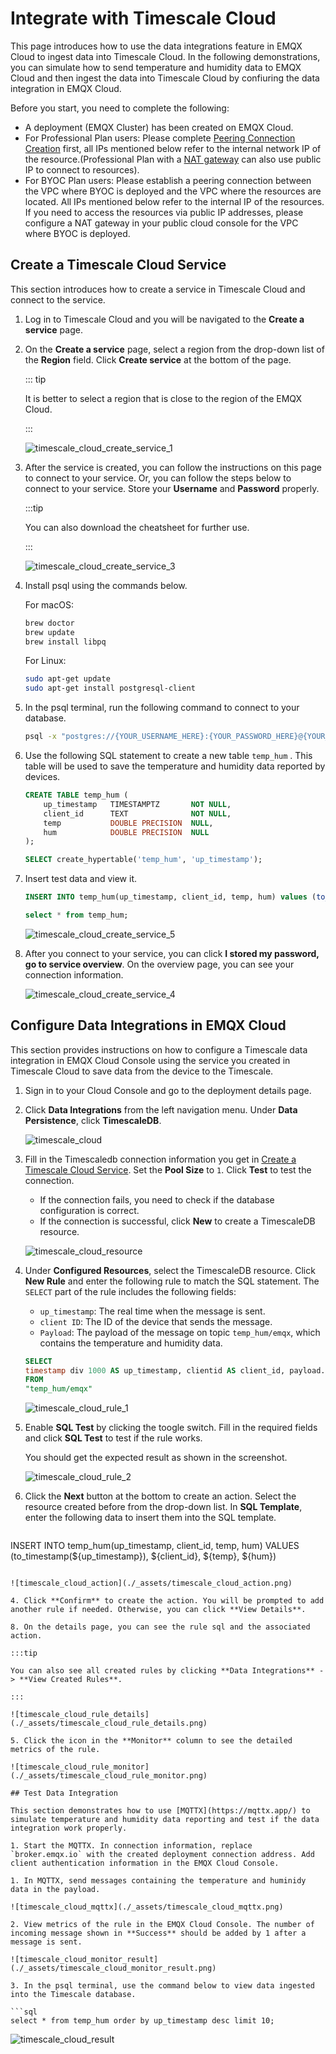 # Integrate with Timescale Cloud

This page introduces how to use the data integrations feature in EMQX Cloud to ingest data into Timescale Cloud. In the following demonstrations, you can simulate how to send temperature and humidity data to EMQX Cloud and then ingest the data into Timescale Cloud by confiuring the data integration in EMQX Cloud.

Before you start, you need to complete the following:

- A deployment (EMQX Cluster) has been created on EMQX Cloud.
- For Professional Plan users: Please complete [Peering Connection Creation](../deployments/vpc_peering.md) first, all IPs mentioned below refer to the internal network IP of the resource.(Professional Plan with a [NAT gateway](../vas/nat-gateway.md) can also use public IP to connect to resources).
- For BYOC Plan users: Please establish a peering connection between the VPC where BYOC is deployed and the VPC where the resources are located. All IPs mentioned below refer to the internal IP of the resources. If you need to access the resources via public IP addresses, please configure a NAT gateway in your public cloud console for the VPC where BYOC is deployed.

## Create a Timescale Cloud Service

This section introduces how to create a service in Timescale Cloud and connect to the service.

1. Log in to Timescale Cloud and you will be navigated to the **Create a service** page. 

2. On the **Create a service** page, select a region from the drop-down list of the **Region** field. Click **Create service** at the bottom of the page.

   ::: tip

   It is better to select a region that is close to the region of the EMQX Cloud.

   :::

   ![timescale_cloud_create_service_1](./_assets/timescale_cloud_create_service_1.png)

3. After the service is created, you can follow the instructions on this page to connect to your service. Or, you can follow the steps below to connect to your service. Store your **Username** and **Password** properly.

   :::tip

   You can also download the cheatsheet for further use.

   :::

   ![timescale_cloud_create_service_3](./_assets/timescale_cloud_create_service_3.png)

3. Install psql using the commands below.

   For macOS:

   ```bash
   brew doctor
   brew update
   brew install libpq
   ```

   For Linux:

   ```bash
   sudo apt-get update
   sudo apt-get install postgresql-client
   ```

4. In the psql terminal, run the following command to connect to your database.

   ```bash
   psql -x "postgres://{YOUR_USERNAME_HERE}:{YOUR_PASSWORD_HERE}@{YOUR_HOSTNAME_HERE}:{YOUR_PORT_HERE}/{YOUR_DB_HERE}"
   ```
   
5. Use the following SQL statement to create a new table `temp_hum` . This table will be used to save the temperature and humidity data reported by devices.

   ```sql
   CREATE TABLE temp_hum (
       up_timestamp   TIMESTAMPTZ       NOT NULL,
       client_id      TEXT              NOT NULL,
       temp           DOUBLE PRECISION  NULL,
       hum            DOUBLE PRECISION  NULL
   );
   
   SELECT create_hypertable('temp_hum', 'up_timestamp');
   ```
   
5. Insert test data and view it.

   ```sql
   INSERT INTO temp_hum(up_timestamp, client_id, temp, hum) values (to_timestamp(1603963414), 'temp_hum-001', 19.1, 55);
   
   select * from temp_hum;
   ```

   ![timescale_cloud_create_service_5](./_assets/timescale_cloud_create_service_5.png)

7. After you connect to your service, you can click **I stored my password, go to service overview**. On the overview page, you can see your connection information.

   ![timescale_cloud_create_service_4](./_assets/timescale_cloud_create_service_4.png)

## Configure Data Integrations in EMQX Cloud 

This section provides instructions on how to configure a Timescale data integration in EMQX Cloud Console using the service you created in Timescale Cloud to save data from the device to the Timescale.

1. Sign in to your Cloud Console and go to the deployment details page. 

2. Click **Data Integrations** from the left navigation menu. Under **Data Persistence**, click **TimescaleDB**.

   ![timescale_cloud](./_assets/timescale_cloud.png)
   
3. Fill in the Timescaledb connection information you get in [Create a Timescale Cloud Service](#create-a-timescale-cloud-service). Set the **Pool Size** to `1`. Click **Test** to test the connection.

   - If the connection fails, you need to check if the database configuration is correct. 
   - If the connection is successful, click **New** to create a TimescaleDB resource.

   ![timescale_cloud_resource](./_assets/timescale_cloud_resource.png)

4. Under **Configured Resources**, select the TimescaleDB resource. Click **New Rule** and enter the following rule to match the SQL statement. The `SELECT` part of the rule includes the following fields:

   - `up_timestamp`: The real time when the message is sent.
   - `client ID`: The ID of the device that sends the message. 
   - `Payload`: The payload of the message on topic `temp_hum/emqx`, which contains the temperature and humidity data.

   ```sql
   SELECT 
   timestamp div 1000 AS up_timestamp, clientid AS client_id, payload.temp AS temp, payload.hum AS hum
   FROM
   "temp_hum/emqx"
   ```

   ![timescale_cloud_rule_1](./_assets/timescale_cloud_rule_1.png)

3. Enable **SQL Test** by clicking the toogle switch. Fill in the required fields and click **SQL Test** to test if the rule works. 

   You should get the expected result as shown in the screenshot.

   ![timescale_cloud_rule_2](./_assets/timescale_cloud_rule_2.png)
   
3. Click the **Next** button at the bottom to create an action. Select the resource created before from the drop-down list. In **SQL Template**, enter the following data to insert them into the SQL template.

   ```sql
INSERT INTO temp_hum(up_timestamp, client_id, temp, hum) VALUES (to_timestamp(${up_timestamp}), ${client_id}, ${temp}, ${hum})
   ```
   
   ![timescale_cloud_action](./_assets/timescale_cloud_action.png)

4. Click **Confirm** to create the action. You will be prompted to add another rule if needed. Otherwise, you can click **View Details**.

8. On the details page, you can see the rule sql and the associated action. 

   :::tip

   You can also see all created rules by clicking **Data Integrations** -> **View Created Rules**. 

   :::

   ![timescale_cloud_rule_details](./_assets/timescale_cloud_rule_details.png)

5. Click the icon in the **Monitor** column to see the detailed metrics of the rule.

   ![timescale_cloud_rule_monitor](./_assets/timescale_cloud_rule_monitor.png)

## Test Data Integration

This section demonstrates how to use [MQTTX](https://mqttx.app/) to simulate temperature and humidity data reporting and test if the data integration work properly.

1. Start the MQTTX. In connection information, replace `broker.emqx.io` with the created deployment connection address. Add client authentication information in the EMQX Cloud Console.

1. In MQTTX, send messages containing the temperature and huminidy data in the payload.

   ![timescale_cloud_mqttx](./_assets/timescale_cloud_mqttx.png)

2. View metrics of the rule in the EMQX Cloud Console. The number of incoming message shown in **Success** should be added by 1 after a message is sent.

   ![timescale_cloud_monitor_result](./_assets/timescale_cloud_monitor_result.png)

3. In the psql terminal, use the command below to view data ingested into the Timescale database.

   ```sql
   select * from temp_hum order by up_timestamp desc limit 10;
   ```

   ![timescale_cloud_result](./_assets/timescale_cloud_result.png)
